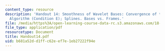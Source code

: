 ```yaml
---
content_type: resource
description: 'Handout 14: Smoothness of Wavelet Bases: Convergence of the Cascade
  Algorithm (Condition E); Splines. Bases vs. Frames.'
file: /media/https%3A/open-learning-course-data-rc.s3.amazonaws.com/18-327-wavelets-filter-banks-and-applications-spring-2003/b681a52dd1ffc62eef7e1eb27222f94e_Handout14.pdf
file_type: application/pdf
resourcetype: Document
title: Handout14.pdf
uid: b681a52d-d1ff-c62e-ef7e-1eb27222f94e
---
```


